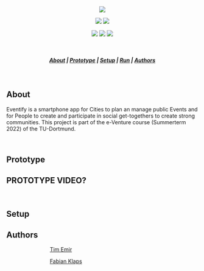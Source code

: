 &nbsp;

<p align="center">
<img src=https://user-images.githubusercontent.com/84287747/174157284-2bde85d2-9995-4fe6-b66e-55ac586e38f5.svg>
</p>


<p align="center">
<img src=https://img.shields.io/badge/Firebase-22ADF6?style=for-the-badge&logo=Firebase&logoColor=yellow>
<img src=https://img.shields.io/badge/React_Native-20232A?style=for-the-badge&logo=react&logoColor=61DAFB>
</p>
<p align="center">
<img src=https://img.shields.io/badge/NPM-%23000000.svg?style=for-the-badge&logo=npm&logoColor=white>
<img src=https://img.shields.io/badge/JavaScript-F7DF1E?style=for-the-badge&logo=javascript&logoColor=black>
<img src=https://img.shields.io/badge/node.js-6DA55F?style=for-the-badge&logo=node.js&logoColor=white>
</p>

&nbsp;

<h5 align="center">
  <a href="#About">About</a>  |
  <a href="#Prototype">Prototype</a>  |
  <a href="#Setup">Setup</a>  |
  <a href="#Running">Run</a>  |
  <a href="#Authors">Authors</a>
</h5>

&nbsp;

## About

Eventify is a smartphone app for Cities to plan an manage public Events and for People to create and participate in social get-togethers to create strong communities. This project is part of the e-Venture course (Summerterm 2022) of the TU-Dortmund.

&nbsp;

## Prototype

## PROTOTYPE VIDEO?

&nbsp;

## Setup
<!-- ##### Requirements: python, nodeJS

### Express app
> Use the package manager [npm](https://npmjs.com/) to install the dependencies

1. From the top-level directory: `wt21-happy-cook`

2. Change to folder: `$ cd node_app`

3. Run following commands to install express and dependencies:

 ```sh
 npm install
 ```
 -->
<!-- ### Flask server
> for installation

1. Go to the directory: `wt21-happy-cook/python_app/flask_app`

2. Install python: $ pip install python  or  $ pip3 install python

3. Install flask (for more info <a href="https://flask.palletsprojects.com/en/2.0.x/installation/">click here</a>)

4. Run the following commands to install all dependencies:

  ```sh
  $ pip install numpy
  ```

  ```sh
  $ pip install joblib
  ```

  ```sh
  $ pip install pandas
  ```

  ```sh
  $ pip install num2words
  ```

  ```sh
  $ pip install —user -U nltk
  ```

  
  (for more information on nltk [click here](https://www.nltk.org/install.html))

  Note: If you find any ImportError messages, continue to install missing dependencies.

&nbsp;

## Running
**to start up the flask server**:

1. Go to the directory: `wt21-happy-cook/python_app/flask_app`

2. Make sure that you are in the virtual environment (venv).
  If you are not, reactivate the environment (see link <a href=“https://flask.palletsprojects.com/en/2.0.x/installation/”>click here</a>)

3. Run the following commands:

  ```sh
  $ export FLASK_APP=app
  ```

  ```sh
  $ flask run
  ```

**to start up express** run command:

1. Go to the directory: `wt21-happy-cook/node_app`

2. Run the following commands:

 ```sh
 $ node app.js
 ```

&nbsp; -->

## Authors
&nbsp;&nbsp;&nbsp;&nbsp;&nbsp;&nbsp;&nbsp;&nbsp;&nbsp;&nbsp;&nbsp;&nbsp;&nbsp;&nbsp;&nbsp;&nbsp;&nbsp;&nbsp;&nbsp;&nbsp;&nbsp;&nbsp;&nbsp;&nbsp;&nbsp;&nbsp;&nbsp;&nbsp; [Tim Emir](https://github.com/kukli07) &nbsp;

&nbsp;&nbsp;&nbsp;&nbsp;&nbsp;&nbsp;&nbsp;&nbsp;&nbsp;&nbsp;&nbsp;&nbsp;&nbsp;&nbsp;&nbsp;&nbsp;&nbsp;&nbsp;&nbsp;&nbsp;&nbsp;&nbsp;&nbsp;&nbsp;&nbsp;&nbsp;&nbsp;&nbsp; [Fabian Klaps](https://github.com/Yii67) &nbsp;
